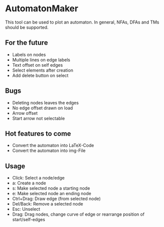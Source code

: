 # AutomatonMaker 

This tool can be used to plot an automaton.
In general, NFAs, DFAs and TMs should be supported. 

## For the future
- Labels on nodes
- Multiple lines on edge labels
- Text offset on self edges
- Select elements after creation
- Add delete button on select

## Bugs
- Deleting nodes leaves the edges
- No edge offset drawn on load
- Arrow offset
- Start arrow not selectable

## Hot features to come
- Convert the automaton into LaTeX-Code
- Convert the automaton into img-File

## Usage
- Click: Select a node/edge
- a: Create a node
- s: Make selected node a starting node
- e: Make selected node an ending node
- Ctrl+Drag: Draw edge (from selected node)
- Del/Back: Remove a selected node
- Esc: Unselect
- Drag: Drag nodes, change curve of edge or rearrange position of start/self-edges

